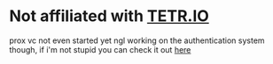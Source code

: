 # Not affiliated with [TETR.IO](https://github.com/tetrio)
prox vc not even started yet ngl
working on the authentication system though, if i'm not stupid you can check it out [here](https://auth.minji.love)
